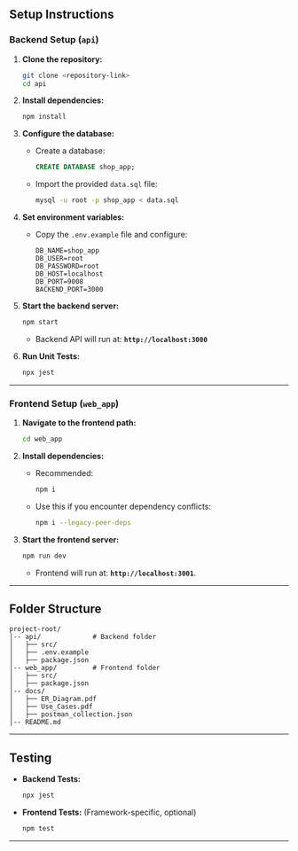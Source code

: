 

## **Setup Instructions**

### **Backend Setup** (`api`)
1. **Clone the repository:**
   ```bash
   git clone <repository-link>
   cd api
   ```

2. **Install dependencies:**
   ```bash
   npm install
   ```

3. **Configure the database:**
   - Create a database:
     ```sql
     CREATE DATABASE shop_app;
     ```
   - Import the provided `data.sql` file:
     ```bash
     mysql -u root -p shop_app < data.sql
     ```

4. **Set environment variables:**
   - Copy the `.env.example` file and configure:
     ```
     DB_NAME=shop_app
     DB_USER=root
     DB_PASSWORD=root
     DB_HOST=localhost
     DB_PORT=9008
     BACKEND_PORT=3000
     ```

5. **Start the backend server:**
   ```bash
   npm start
   ```
   - Backend API will run at: **`http://localhost:3000`**

6. **Run Unit Tests:**
   ```bash
   npx jest
   ```

---

### **Frontend Setup** (`web_app`)
1. **Navigate to the frontend path:**
   ```bash
   cd web_app
   ```

2. **Install dependencies:**
   - Recommended:
     ```bash
     npm i
     ```
   - Use this if you encounter dependency conflicts:
     ```bash
     npm i --legacy-peer-deps
     ```

3. **Start the frontend server:**
   ```bash
   npm run dev
   ```
   - Frontend will run at: **`http://localhost:3001`**.

---

## **Folder Structure**
```
project-root/
│-- api/             # Backend folder
│   ├── src/
│   ├── .env.example
│   ├── package.json
│-- web_app/         # Frontend folder
│   ├── src/
│   ├── package.json
│-- docs/
│   ├── ER_Diagram.pdf
│   ├── Use_Cases.pdf
│   ├── postman_collection.json
│-- README.md
```

---

## **Testing**
- **Backend Tests:**
   ```bash
   npx jest
   ```
- **Frontend Tests:** (Framework-specific, optional)  
   ```bash
   npm test
   ```

---

